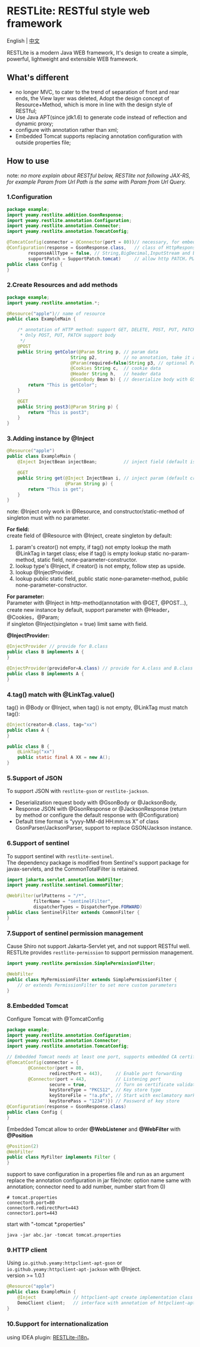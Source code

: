 # RESTLite: RESTful style web framework
English | [中文](README.md)

RESTLite is a modern Java WEB framework, It's design to create a simple, powerful, lightweight and extensible WEB framework.

## What's different
- no longer MVC, to cater to the trend of separation of front and rear ends, the View layer was deleted, Adopt the design concept of Resource+Method, which is more in line with the design style of RESTful;
- Use Java APT(since jdk1.6) to generate code instead of reflection and dynamic proxy;
- configure with annotation rather than xml;
- Embedded Tomcat supports replacing annotation configuration with outside properties file;

## How to use
note: *no more explain about RESTful below, RESTlite not following JAX-RS, for example Param from Url Path is the same with Param from Url Query.*
### 1.Configuration
```java
package example;
import yeamy.restlite.addition.GsonResponse;
import yeamy.restlite.annotation.Configuration;
import yeamy.restlite.annotation.Connector;
import yeamy.restlite.annotation.TomcatConfig;

@TomcatConfig(connector = @Connector(port = 80))// necessary, for embed tomcat
@Configuration(response = GsonResponse.class,   // class of HttpResponse
        responseAllType = false, // String,BigDecimal,InputStream and base type like int, long~ not serialize with response()
        supportPatch = SupportPatch.tomcat)     // allow http PATCH，PUT, PATCH, POST to support body
public class Config {
}
```
### 2.Create Resources and add methods
```java
package example;
import yeamy.restlite.annotation.*;

@Resource("apple")// name of resource
public class ExampleMain {

    /* annotation of HTTP method: support GET, DELETE, POST, PUT, PATCH.
     * Only POST, PUT, PATCH support body
     */
    @POST
    public String getColor(@Param String p, // param data
                        String p2,          // no annotation, take it as necessary Param
                        @Param(required=false)String p3, // optional Param
                        @Cookies String c,  // cookie data
                        @Header String h,   // header data
                        @GsonBody Bean b) { // deserialize body with GSON
        return "This is getColor";
    }

    @GET
    public String post3(@Param String p) {
        return "This is post3";
    }
}
```
### 3.Adding instance by @Inject
```java
@Resource("apple")
public class ExampleMain {
    @Inject InjectBean injectBean;          // inject field (default is singleton)

    @GET
    public String get(@Inject InjectBean i, // inject param (default create new instance)
                      @Param String p) {
        return "This is get";
    }
}
```
note: @Inject only work in @Resource, and constructor/static-method of singleton must with no parameter.

**For field:**  
create field of @Resource with @Inject, create singleton by default:
1. param's creator() not empty, if tag() not empty lookup the math @LinkTag in target class; else if tag() is empty lookup static no-param-method, static field, none-parameter-constructor.
2. lookup type's @Inject, if creator() is not empty, follow step as upside.
3. lookup @InjectProvider.
4. lookup public static field, public static none-parameter-method, public none-parameter-constructor.

**For parameter:**  
Parameter with @Inject in http-method(annotation with @GET, @POST...), create new instance by default, support parameter with @Header，@Cookies，@Param;  
if singleton @Inject(singleton = true) limit same with field.  

**@InjectProvider:**
```java
@InjectProvider // provide for B.class
public class B implements A {
}
```
```java
@InjectProvider(provideFor=A.class) // provide for A.class and B.class
public class B implements A {
}
```

### 4.tag() match with @LinkTag.value()
tag() in @Body or @Inject, when tag() is not empty, @LinkTag must match tag():
```java
@Inject(creator=B.class, tag="xx")
public class A {
}
```
```java
public class B {
    @LinkTag("xx")
    public static final A XX = new A();
}
```

### 5.Support of JSON
To support JSON with `restlite-gson` or `restlite-jackson`.  
- Deserialization request body with @GsonBody or @JacksonBody,  
- Response JSON with @GsonResponse or @JacksonResponse (return by method or configure the default response with @Configuration)  
- Default time format is “yyyy-MM-dd HH:mm:ss X” of class GsonParser/JacksonParser, support to replace GSON/Jackson instance.

### 6.Support of sentinel
To support sentinel with `restlite-sentinel`.  
The dependency package is modified from Sentinel's support package for javax-servlets, and the CommonTotalFilter is retained.
```java
import jakarta.servlet.annotation.WebFilter;
import yeamy.restlite.sentinel.CommonFilter;

@WebFilter(urlPatterns = "/*",
          filterName = "sentinelFilter",
          dispatcherTypes = DispatcherType.FORWARD)
public class SentinelFilter extends CommonFilter {
}
```

### 7.Support of sentinel permission management
Cause Shiro not support Jakarta-Servlet yet, and not support RESTful well. RESTLite provides `restlite-permission` to support permission management. 

```java
import yeamy.restlite.permission.SimplePermissionFilter;

@WebFilter
public class MyPermissionFilter extends SimplePermissionFilter {
    // or extends PermissionFilter to set more custom parameters 
}
```

### 8.Embedded Tomcat
Configure Tomcat with @TomcatConfig
```java
package example;
import yeamy.restlite.annotation.Configuration;
import yeamy.restlite.annotation.Connector;
import yeamy.restlite.annotation.TomcatConfig;

// Embedded Tomcat needs at least one port, supports embedded CA certificate and port forwarding
@TomcatConfig(connector = {
        @Connector(port = 80,
                redirectPort = 443),     // Enable port forwarding
        @Connector(port = 443,           // Listening port
                secure = true,           // Turn on certificate validation
                keyStoreType = "PKCS12", // Key store type
                keyStoreFile = "!a.pfx", // Start with exclamatory mark means embedded file(in jar file)
                keyStorePass = "1234")}) // Password of key store
@Configuration(response = GsonResponse.class)
public class Config {
}
```
Embedded Tomcat allow to order **@WebListener** and **@WebFilter** with **@Position**
```java
@Position(2)
@WebFilter
public class MyFilter implements Filter {
}
```
support to save configuration in a properties file and run as an argument replace the annotation configuration in jar file(note: option name same with annotation; connector need to add number, number start from 0)
```properties
# tomcat.properties
connector0.port=80
connector0.redirectPort=443
connector1.port=443
```
start with "-tomcat *.properties"
```shell
java -jar abc.jar -tomcat tomcat.properties
```

### 9.HTTP client
Using `io.github.yeamy:httpclient-apt-gson` or `io.github.yeamy:httpclient-apt-jackson` with @Inject.  
version >= 1.0.1
```java
@Resource("apple")
public class ExampleMain {
    @Inject              // httpclient-apt create implementation class with @InjectProvider
    DemoClient client;   // interface with annotation of httpclient-apt
}
```
### 10.Support for internationalization
using IDEA plugin: [RESTLite-i18n](https://plugins.jetbrains.com/plugin/20268-restlite-i18n)。
